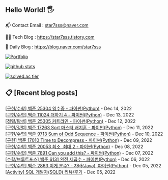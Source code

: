 ## Hello World! 🖐

📬 Contact Email : star7sss@naver.com

👨‍💻 Tech Blog : https://star7sss.tistory.com

🤪 Daily Blog : https://blog.naver.com/star7sss

[![Portfolio](https://img.shields.io/badge/Portfolio-%23000000.svg?style=for-the-badge&logo=firefox&logoColor=#FF7139)](https://fern-way-13f.notion.site/Jang-Thang-3b7b327981a2456c8ee5952eadb848b9)

[![github stats](https://github-readme-stats.vercel.app/api?username=jangThang&show_icons=true&hide_border=False)](https://star7sss.tistory.com)

[![solved.ac tier](http://mazassumnida.wtf/api/v2/generate_badge?boj=star7sss)](https://solved.ac/star7sss)

## 📋 [Recent blog posts]
[[구현/수학] 백준 25304 영수증 - 파이썬(Python)](https://star7sss.tistory.com/619) - Dec 14, 2022<br>
[[구현/수학] 백준 11024 더하기 4 - 파이썬(Python)](https://star7sss.tistory.com/618) - Dec 13, 2022<br>
[[정렬/탐색] 백준 25305 커트라인 - 파이썬(Python)](https://star7sss.tistory.com/617) - Dec 12, 2022<br>
[[구현/정렬] 백준 17263 Sort 마스터 배지훈 - 파이썬(Python)](https://star7sss.tistory.com/616) - Dec 11, 2022<br>
[[구현/수학] 백준 9713 Sum of Odd Sequence - 파이썬(Python)](https://star7sss.tistory.com/615) - Dec 10, 2022<br>
[[구현] 백준 17010 Time to Decompress - 파이썬(Python)](https://star7sss.tistory.com/614) - Dec 09, 2022<br>
[[구현/수학] 백준 20053 최소, 최대 2 - 파이썬(Python)](https://star7sss.tistory.com/613) - Dec 08, 2022<br>
[[구현/수학] 백준 7891 Can you add this? - 파이썬(Python)](https://star7sss.tistory.com/612) - Dec 07, 2022<br>
[[수학/브루트포스] 백준 6131 완전 제곱수 - 파이썬(Python)](https://star7sss.tistory.com/606) - Dec 06, 2022<br>
[[구현/수학] 백준 2863 이게 분수? - 자바(Java), 파이썬(Python)](https://star7sss.tistory.com/602) - Dec 05, 2022<br>
[[Activity] SQL 개발자(SQLD) 리뷰/후기](https://star7sss.tistory.com/648) - Dec 05, 2022<br>
